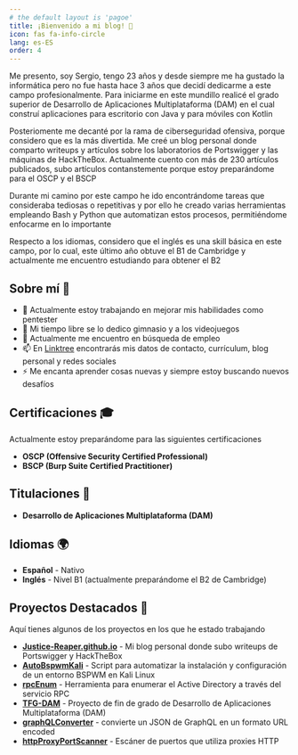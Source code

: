 ```yaml
---
# the default layout is 'pagoe'
title: ¡Bienvenido a mi blog! 👋
icon: fas fa-info-circle
lang: es-ES
order: 4
---
```


Me presento, soy Sergio, tengo 23 años y desde siempre me ha gustado la informática pero no fue hasta hace 3 años que decidí dedicarme a este campo profesionalmente. Para iniciarme en este mundillo realicé el grado superior de Desarrollo de Aplicaciones Multiplataforma (DAM) en el cual construí aplicaciones para escritorio con Java y para móviles con Kotlin

Posteriomente me decanté por la rama de ciberseguridad ofensiva, porque considero que es la más divertida. Me creé un blog personal donde comparto writeups y artículos sobre los laboratorios de Portswigger y las máquinas de HackTheBox. Actualmente cuento con más de 230 artículos publicados, subo artículos contanstemente porque estoy preparándome para el OSCP y el BSCP

Durante mi camino por este campo he ido encontrándome tareas que consideraba tediosas o repetitivas y por ello he creado varias herramientas empleando Bash y Python que automatizan estos procesos, permitiéndome enfocarme en lo importante

Respecto a los idiomas, considero que el inglés es una skill básica en este campo, por lo cual, este último año obtuve el B1 de Cambridge y actualmente me encuentro estudiando para obtener el B2

## Sobre mí 🚀

- 🔭 Actualmente estoy trabajando en mejorar mis habilidades como pentester
- 💪 Mi tiempo libre se lo dedico gimnasio y a los videojuegos
- 💼 Actualmente me encuentro en búsqueda de empleo
- 📫 En [Linktree](https://linktr.ee/Justice_Reaper) encontrarás mis datos de contacto, currículum, blog personal y redes sociales
- ⚡ Me encanta aprender cosas nuevas y siempre estoy buscando nuevos desafíos

## Certificaciones 🎓

Actualmente estoy preparándome para las siguientes certificaciones

- **OSCP (Offensive Security Certified Professional)**
- **BSCP (Burp Suite Certified Practitioner)**

## Titulaciones 📜

- **Desarrollo de Aplicaciones Multiplataforma (DAM)**

## Idiomas 🌍

- **Español** - Nativo
- **Inglés** - Nivel B1 (actualmente preparándome el B2 de Cambridge)

## Proyectos Destacados 🌟

Aquí tienes algunos de los proyectos en los que he estado trabajando

- **[Justice-Reaper.github.io](https://github.com/Justice-Reaper/Justice-Reaper.github.io)** -  Mi blog personal donde subo writeups de Portswigger y HackTheBox
- **[AutoBspwmKali](https://github.com/Justice-Reaper/AutoBspwmKali.git)** - Script para automatizar la instalación y configuración de un entorno BSPWM en Kali Linux
- **[rpcEnum](https://github.com/Justice-Reaper/rpcEnum.git)** - Herramienta para enumerar el Active Directory a través del servicio RPC
- **[TFG-DAM](https://github.com/Justice-Reaper/TFG-DAM.git)** - Proyecto de fin de grado de Desarrollo de Aplicaciones Multiplataforma (DAM)  
- **[graphQLConverter](https://github.com/Justice-Reaper/graphQLConverter.git)** - convierte un JSON de GraphQL en un formato URL encoded
- **[httpProxyPortScanner](https://github.com/Justice-Reaper/httpProxyPortScanner.git)** - Escáner de puertos que utiliza proxies HTTP
